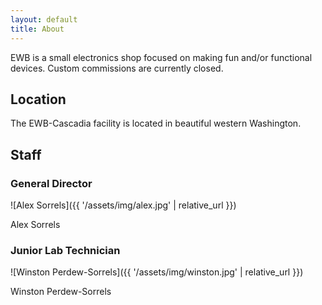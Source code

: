 ```yaml
---
layout: default
title: About
---
```


EWB is a small electronics shop focused on making fun and/or functional devices. Custom commissions are currently closed.

## Location

The EWB-Cascadia facility is located in beautiful western Washington.

## Staff

### General Director

![Alex Sorrels]({{ '/assets/img/alex.jpg' | relative_url }})

Alex Sorrels

### Junior Lab Technician

![Winston Perdew-Sorrels]({{ '/assets/img/winston.jpg' | relative_url }})

Winston Perdew-Sorrels
